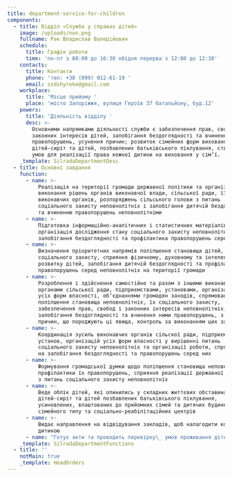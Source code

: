 ```yaml
---
title: department-service-for-children
components:
  - title: Відділ «Служба у справах дітей»
    image: /uploads/non.png
    fullname: Рак Владислав Валерійович
    schedule:
      title: Графік роботи
      time: 'пн-пт з 08:00 до 16:30 обідня перерва з 12:00 до 12:30'
    contacts:
      title: Контакти
      phone: 'тел: +38 (099) 012-61-19 '
      email: ssdshyroke@gmail.com
    workplace:
      title: 'Місце прийому '
      place: 'місто Запоріжжя, вулиця Героїв 37 батальйону, буд.12'
    powers:
      title: 'Діяльність відділу '
      desc: >-
        Основними напрямками діяльності служби є забезпечення прав, свобод і
        законних інтересів дітей, запобігання бездоглядності та вчинення ними
        правопорушень, усунення причин; розвиток сімейних форм виховання
        дітей-сиріт та дітей, позбавлених батьківського піклування, створення
        умов для реалізації права кожної дитини на виховання у сім’ї.
    _template: SilradaDepartmentDesc
  - title: Основні завдання
    function:
      - name: >-
          Реалізація на території громади державної політики та організація
          виконання рішень органів виконавчої влади, сільської ради, її
          виконавчих органів, розпоряджень сільського голови з питань
          соціального захисту неповнолітніх і запобігання дитячій бездоглядності
          та вчиненню правопорушень неповнолітніми
      - name: >-
          Підготовка інформаційно-аналітичних і статистичних матеріалів,
          організація дослідження стану соціального захисту неповнолітніх,
          запобігання бездоглядності та профілактика правопорушень серед них
      - name: >-
          Визначення пріоритетних напрямів поліпшення становища дітей, їх
          соціального захисту, сприяння фізичному, духовному та інтелектуальному
          розвитку дітей, запобігання дитячій бездоглядності та профілактика
          правопорушень серед неповнолітніх на території громади
      - name: >-
          Розроблення і здійснення самостійно та разом з іншими виконавчими
          органами сільської ради, підприємствами, установами, організаціями
          усіх форм власності, об’єднаннями громадян заходів, спрямованих на
          поліпшення становища неповнолітніх, їх соціального захисту,
          забезпечення прав, свобод і законних інтересів неповнолітніх,
          запобігання бездоглядності та вчинення ними правопорушень, з усунення
          причин, що породжують ці явища, контроль за виконанням цих заходів
      - name: >-
          Координація зусиль виконавчих органів сільскої ради, підприємств,
          установ, організацій усіх форм власності у вирішенні питань
          соціального захисту неповнолітніх та організації роботи, спрямованої
          на запобігання бездоглядності та правопорушень серед них
      - name: >-
          Формування громадської думки щодо поліпшення становища неповнолітніх,
          профілактики їх правопорушень, сприяння реалізації державної політики
          з питань соціального захисту неповнолітніх
      - name: >-
          Веде облік дітей, які опинились у складних життєвих обставинах,
          дітей-сиріт та дітей позбавлених батьківського піклування,
          усиновлених, влаштованих до прийомних сімей та дитячих будинків
          сімейного типу та соціально-реабілітаційних центрів
      - name: >-
          Видає направлення на відвідування закладів, щоб налагодити контакт з
          дитиною
      - name: "Готує акти та проводить перевірку\_ умов проживання дітей.\_"
    _template: SilradaDepartmentFunctions
  - title: ''
    notMain: true
    _template: HeadOrders
---
```


